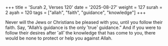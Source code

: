 +++
title = 'Surah 2, Verses 120'
date = '2025-08-27'
weight = 127
surah = 2
ayah = 120
tags = ["allah", "faith", "guidance", "knowledge"]
+++

Never will the Jews or Christians be pleased with you, until you follow their faith. Say, “Allah’s guidance is the only ˹true˺ guidance.” And if you were to follow their desires after ˹all˺ the knowledge that has come to you, there would be none to protect or help you against Allah.